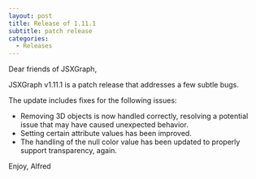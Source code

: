 ```yaml
---
layout: post
title: Release of 1.11.1
subtitle: patch release
categories:
  - Releases
---
```


Dear friends of JSXGraph,

JSXGraph v1.11.1 is a patch release that addresses a few subtle bugs.

The update includes fixes for the following issues:

- Removing 3D objects is now handled correctly, resolving a potential issue that may have caused unexpected behavior.
- Setting certain attribute values has been improved.
- The handling of the null color value has been updated to properly support transparency, again.

Enjoy, Alfred



